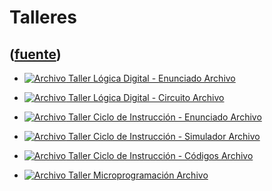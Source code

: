 # Talleres
([fuente](https://campus.exactas.uba.ar/course/view.php?id=1058&section=6))
---
  - [![Archivo](https://campus.exactas.uba.ar/theme/image.php/magazine/core/1462913092/f/pdf) Taller Lógica Digital - Enunciado Archivo](https://campus.exactas.uba.ar/mod/resource/view.php?id=58108)

  - [![Archivo](https://campus.exactas.uba.ar/theme/image.php/magazine/core/1462913092/f/markup) Taller Lógica Digital - Circuito Archivo](https://campus.exactas.uba.ar/mod/resource/view.php?id=58107)

  - [![Archivo](https://campus.exactas.uba.ar/theme/image.php/magazine/core/1462913092/f/pdf) Taller Ciclo de Instrucción - Enunciado Archivo](https://campus.exactas.uba.ar/mod/resource/view.php?id=58711)

  - [![Archivo](https://campus.exactas.uba.ar/theme/image.php/magazine/core/1462913092/f/archive) Taller Ciclo de Instrucción - Simulador Archivo](https://campus.exactas.uba.ar/mod/resource/view.php?id=58712)

  - [![Archivo](https://campus.exactas.uba.ar/theme/image.php/magazine/core/1462913092/f/archive) Taller Ciclo de Instrucción - Códigos Archivo](https://campus.exactas.uba.ar/mod/resource/view.php?id=58713)

  - [![Archivo](https://campus.exactas.uba.ar/theme/image.php/magazine/core/1462913092/f/archive) Taller Microprogramación Archivo](https://campus.exactas.uba.ar/mod/resource/view.php?id=58937)


